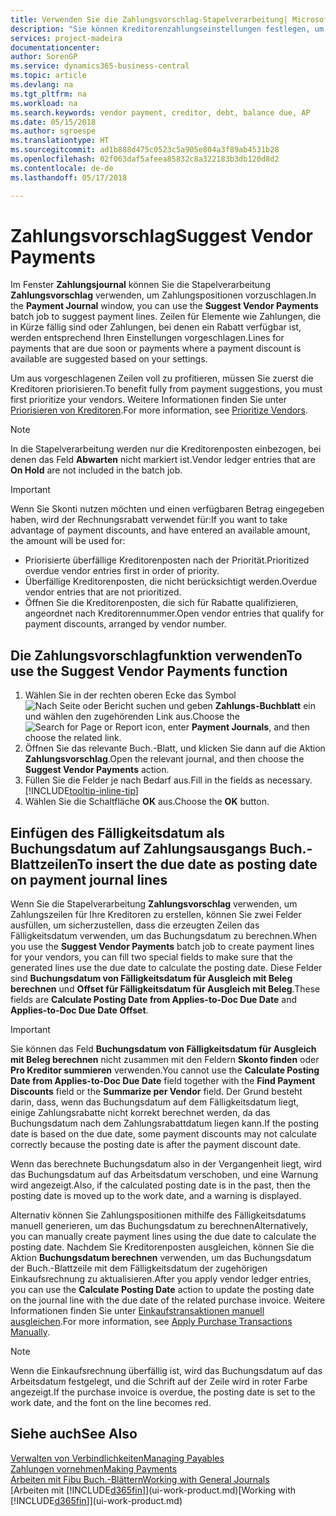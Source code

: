 ```yaml
---
title: Verwenden Sie die Zahlungsvorschlag-Stapelverarbeitung| Microsoft Docs
description: "Sie können Kreditorenzahlungseinstellungen festlegen, um Vorschläge zu erhalten oder damit für Zahlungen, die in Kürze fällig sind, oder denen ein Rabatt verfügbar ist."
services: project-madeira
documentationcenter: 
author: SorenGP
ms.service: dynamics365-business-central
ms.topic: article
ms.devlang: na
ms.tgt_pltfrm: na
ms.workload: na
ms.search.keywords: vendor payment, creditor, debt, balance due, AP
ms.date: 05/15/2018
ms.author: sgroespe
ms.translationtype: HT
ms.sourcegitcommit: ad1b888d475c0523c5a905e804a3f89ab4531b28
ms.openlocfilehash: 02f063daf5afeea85832c8a322183b3db120d8d2
ms.contentlocale: de-de
ms.lasthandoff: 05/17/2018

---
```

# <a name="suggest-vendor-payments"></a><span data-ttu-id="8581f-103">Zahlungsvorschlag</span><span class="sxs-lookup"><span data-stu-id="8581f-103">Suggest Vendor Payments</span></span>
<span data-ttu-id="8581f-104">Im Fenster **Zahlungsjournal** können Sie die Stapelverarbeitung **Zahlungsvorschlag** verwenden, um Zahlungspositionen vorzuschlagen.</span><span class="sxs-lookup"><span data-stu-id="8581f-104">In the **Payment Journal** window, you can use the **Suggest Vendor Payments** batch job to suggest payment lines.</span></span> <span data-ttu-id="8581f-105">Zeilen für Elemente wie Zahlungen, die in Kürze fällig sind oder Zahlungen, bei denen ein Rabatt verfügbar ist, werden entsprechend Ihren Einstellungen vorgeschlagen.</span><span class="sxs-lookup"><span data-stu-id="8581f-105">Lines for payments that are due soon or payments where a payment discount is available are suggested based on your settings.</span></span>

<span data-ttu-id="8581f-106">Um aus vorgeschlagenen Zeilen voll zu profitieren, müssen Sie zuerst die Kreditoren priorisieren.</span><span class="sxs-lookup"><span data-stu-id="8581f-106">To benefit fully from payment suggestions, you must first prioritize your vendors.</span></span> <span data-ttu-id="8581f-107">Weitere Informationen finden Sie unter [Priorisieren von Kreditoren](purchasing-how-prioritize-vendors.md).</span><span class="sxs-lookup"><span data-stu-id="8581f-107">For more information, see [Prioritize Vendors](purchasing-how-prioritize-vendors.md).</span></span>  

> [!NOTE]  
> <span data-ttu-id="8581f-108">In die Stapelverarbeitung werden nur die Kreditorenposten einbezogen, bei denen das Feld **Abwarten** nicht markiert ist.</span><span class="sxs-lookup"><span data-stu-id="8581f-108">Vendor ledger entries that are **On Hold** are not included in the batch job.</span></span>  

> [!IMPORTANT]  
>   <span data-ttu-id="8581f-109">Wenn Sie Skonti nutzen möchten und einen verfügbaren Betrag eingegeben haben, wird der Rechnungsrabatt verwendet für:</span><span class="sxs-lookup"><span data-stu-id="8581f-109">If you want to take advantage of payment discounts, and have entered an available amount, the amount will be used for:</span></span>  

* <span data-ttu-id="8581f-110">Priorisierte überfällige Kreditorenposten nach der Priorität.</span><span class="sxs-lookup"><span data-stu-id="8581f-110">Prioritized overdue vendor entries first in order of priority.</span></span>  
* <span data-ttu-id="8581f-111">Überfällige Kreditorenposten, die nicht berücksichtigt werden.</span><span class="sxs-lookup"><span data-stu-id="8581f-111">Overdue vendor entries that are not prioritized.</span></span>  
* <span data-ttu-id="8581f-112">Öffnen Sie die Kreditorenposten, die sich für Rabatte qualifizieren, angeordnet nach Kreditorennummer.</span><span class="sxs-lookup"><span data-stu-id="8581f-112">Open vendor entries that qualify for payment discounts, arranged by vendor number.</span></span>  

## <a name="to-use-the-suggest-vendor-payments-function"></a><span data-ttu-id="8581f-113">Die Zahlungsvorschlagfunktion verwenden</span><span class="sxs-lookup"><span data-stu-id="8581f-113">To use the Suggest Vendor Payments function</span></span>
1. <span data-ttu-id="8581f-114">Wählen Sie in der rechten oberen Ecke das Symbol ![Nach Seite oder Bericht suchen](media/ui-search/search_small.png "Nach Seite oder Bericht suchen") und geben **Zahlungs-Buchblatt** ein und wählen den zugehörenden Link aus.</span><span class="sxs-lookup"><span data-stu-id="8581f-114">Choose the ![Search for Page or Report](media/ui-search/search_small.png "Search for Page or Report icon") icon, enter **Payment Journals**, and then choose the related link.</span></span>  
2. <span data-ttu-id="8581f-115">Öffnen Sie das relevante Buch.-Blatt, und klicken Sie dann auf die Aktion **Zahlungsvorschlag**.</span><span class="sxs-lookup"><span data-stu-id="8581f-115">Open the relevant journal, and then choose the **Suggest Vendor Payments** action.</span></span>  
3. <span data-ttu-id="8581f-116">Füllen Sie die Felder je nach Bedarf aus.</span><span class="sxs-lookup"><span data-stu-id="8581f-116">Fill in the fields as necessary.</span></span> [!INCLUDE[tooltip-inline-tip](includes/tooltip-inline-tip_md.md)]  
4. <span data-ttu-id="8581f-117">Wählen Sie die Schaltfläche **OK** aus.</span><span class="sxs-lookup"><span data-stu-id="8581f-117">Choose the **OK** button.</span></span>  

## <a name="to-insert-the-due-date-as-posting-date-on-payment-journal-lines"></a><span data-ttu-id="8581f-118">Einfügen des Fälligkeitsdatum als Buchungsdatum auf Zahlungsausgangs Buch.-Blattzeilen</span><span class="sxs-lookup"><span data-stu-id="8581f-118">To insert the due date as posting date on payment journal lines</span></span>
<span data-ttu-id="8581f-119">Wenn Sie die Stapelverarbeitung **Zahlungsvorschlag** verwenden, um Zahlungszeilen für Ihre Kreditoren zu erstellen, können Sie zwei Felder ausfüllen, um sicherzustellen, dass die erzeugten Zeilen das Fälligkeitsdatum verwenden, um das Buchungsdatum zu berechnen.</span><span class="sxs-lookup"><span data-stu-id="8581f-119">When you use the **Suggest Vendor Payments** batch job to create payment lines for your vendors, you can fill two special fields to make sure that the generated lines use the due date to calculate the posting date.</span></span> <span data-ttu-id="8581f-120">Diese Felder sind **Buchungsdatum von Fälligkeitsdatum für Ausgleich mit Beleg berechnen** und **Offset für Fälligkeitsdatum für Ausgleich mit Beleg**.</span><span class="sxs-lookup"><span data-stu-id="8581f-120">These fields are **Calculate Posting Date from Applies-to-Doc Due Date** and **Applies-to-Doc Due Date Offset**.</span></span>  

> [!IMPORTANT]  
>   <span data-ttu-id="8581f-121">Sie können das Feld **Buchungsdatum von Fälligkeitsdatum für Ausgleich mit Beleg berechnen** nicht zusammen mit den Feldern **Skonto finden** oder **Pro Kreditor summieren** verwenden.</span><span class="sxs-lookup"><span data-stu-id="8581f-121">You cannot use the **Calculate Posting Date from Applies-to-Doc Due Date** field together with the **Find Payment Discounts** field or the **Summarize per Vendor** field.</span></span> <span data-ttu-id="8581f-122">Der Grund besteht darin, dass, wenn das Buchungsdatum auf dem Fälligkeitsdatum liegt, einige Zahlungsrabatte nicht korrekt berechnet werden, da das Buchungsdatum nach dem Zahlungsrabattdatum liegen kann.</span><span class="sxs-lookup"><span data-stu-id="8581f-122">If the posting date is based on the due date, some payment discounts may not calculate correctly because the posting date is after the payment discount date.</span></span>  

<span data-ttu-id="8581f-123">Wenn das berechnete Buchungsdatum also in der Vergangenheit liegt, wird das Buchungsdatum auf das Arbeitsdatum verschoben, und eine Warnung wird angezeigt.</span><span class="sxs-lookup"><span data-stu-id="8581f-123">Also, if the calculated posting date is in the past, then the posting date is moved up to the work date, and a warning is displayed.</span></span>  

<span data-ttu-id="8581f-124">Alternativ können Sie Zahlungspositionen mithilfe des Fälligkeitsdatums manuell generieren, um das Buchungsdatum zu berechnen</span><span class="sxs-lookup"><span data-stu-id="8581f-124">Alternatively, you can manually create payment lines using the due date to calculate the posting date.</span></span> <span data-ttu-id="8581f-125">Nachdem Sie Kreditorenposten ausgleichen, können Sie die Aktion **Buchungsdatum berechnen** verwenden, um das Buchungsdatum der Buch.-Blattzeile mit dem Fälligkeitsdatum der zugehörigen Einkaufsrechnung zu aktualisieren.</span><span class="sxs-lookup"><span data-stu-id="8581f-125">After you apply vendor ledger entries, you can use the **Calculate Posting Date** action to update the posting date on the journal line with the due date of the related purchase invoice.</span></span> <span data-ttu-id="8581f-126">Weitere Informationen finden Sie unter [Einkaufstransaktionen manuell ausgleichen](payables-how-apply-purchase-transactions-manually.md).</span><span class="sxs-lookup"><span data-stu-id="8581f-126">For more information, see [Apply Purchase Transactions Manually](payables-how-apply-purchase-transactions-manually.md).</span></span>  

> [!NOTE]  
>   <span data-ttu-id="8581f-127">Wenn die Einkaufsrechnung überfällig ist, wird das Buchungsdatum auf das Arbeitsdatum festgelegt, und die Schrift auf der Zeile wird in roter Farbe angezeigt.</span><span class="sxs-lookup"><span data-stu-id="8581f-127">If the purchase invoice is overdue, the posting date is set to the work date, and the font on the line becomes red.</span></span>  

## <a name="see-also"></a><span data-ttu-id="8581f-128">Siehe auch</span><span class="sxs-lookup"><span data-stu-id="8581f-128">See Also</span></span>
[<span data-ttu-id="8581f-129">Verwalten von Verbindlichkeiten</span><span class="sxs-lookup"><span data-stu-id="8581f-129">Managing Payables</span></span>](payables-manage-payables.md)  
[<span data-ttu-id="8581f-130">Zahlungen vornehmen</span><span class="sxs-lookup"><span data-stu-id="8581f-130">Making Payments</span></span>](payables-make-payments.md)  
[<span data-ttu-id="8581f-131">Arbeiten mit Fibu Buch.-Blättern</span><span class="sxs-lookup"><span data-stu-id="8581f-131">Working with General Journals</span></span>](ui-work-general-journals.md)  
<span data-ttu-id="8581f-132">[Arbeiten mit [!INCLUDE[d365fin](includes/d365fin_md.md)]](ui-work-product.md)</span><span class="sxs-lookup"><span data-stu-id="8581f-132">[Working with [!INCLUDE[d365fin](includes/d365fin_md.md)]](ui-work-product.md)</span></span>  

